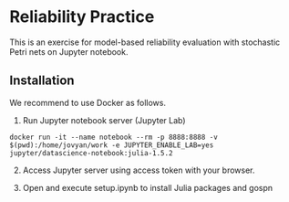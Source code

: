 # Reliability Practice

This is an exercise for model-based reliability evaluation with stochastic Petri nets on Jupyter notebook.

## Installation

We recommend to use Docker as follows.

1. Run Jupyter notebook server (Jupyter Lab)
```
docker run -it --name notebook --rm -p 8888:8888 -v $(pwd):/home/jovyan/work -e JUPYTER_ENABLE_LAB=yes jupyter/datascience-notebook:julia-1.5.2
```
2. Access Jupyter server using access token with your browser.

3. Open and execute setup.ipynb to install Julia packages and gospn

